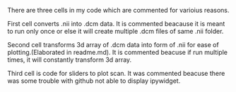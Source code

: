 There are three cells in my code which are commented for varioius reasons.

First cell converts .nii into .dcm data. It is commented beacause it is meant to run only once or else it will create multiple .dcm files of same .nii folder.

Second cell transforms 3d array of .dcm data into form of .nii for ease of plotting.(Elaborated in readme.md). It is commented beacuse if run multiple times, it will constantly transform 3d array.

Third cell is code for sliders to plot scan. It was commented beacuse there was some trouble with github not able to display ipywidget.
